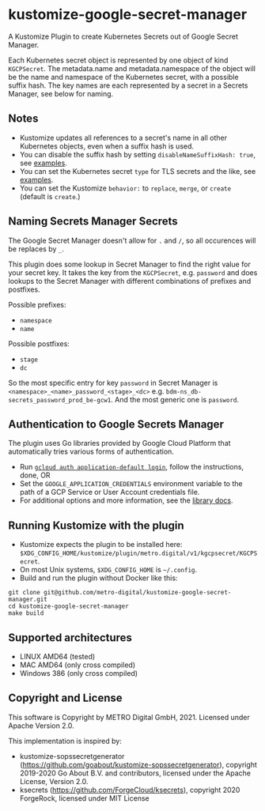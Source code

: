 # kustomize-google-secret-manager

A Kustomize Plugin to create Kubernetes Secrets out of Google Secret Manager.

Each Kubernetes secret object is represented by one object of kind `KGCPSecret`.
The metadata.name and metadata.namespace of the object will be the name and namespace of
the Kubernetes secret, with a possible suffix hash. The key names are each represented by
a secret in a Secrets Manager, see below for naming.

## Notes

* Kustomize updates all references to a secret's name in all other Kubernetes objects, even when a suffix hash is used.
* You can disable the suffix hash by setting `disableNameSuffixHash: true`, see [examples](example).
* You can set the Kubernetes secret `type` for TLS secrets and the like, see [examples](example).
* You can set the Kustomize `behavior:` to `replace`, `merge`, or `create` (default is `create`.)

## Naming Secrets Manager Secrets

The Google Secret Manager doesn't allow for `.` and `/`, so all occurences will be replaces by `_`.

This plugin does some lookup in Secret Manager to find the right value for your secret key. It takes the key from the `KGCPSecret`, e.g. `password` and does lookups to the Secret Manager with different combinations of prefixes and postfixes.

Possible prefixes:

* `namespace`
* `name`

Possible postfixes:

* `stage`
* `dc`

So the most specific entry for key `password` in Secret Manager is `<namespace>_<name>_password_<stage>_<dc>` e.g. `bdm-ns_db-secrets_password_prod_be-gcw1`.
And the most generic one is `password`.

## Authentication to Google Secrets Manager

The plugin uses Go libraries provided by Google Cloud Platform that automatically tries various forms of authentication.

* Run [`gcloud auth application-default login`](https://cloud.google.com/sdk/gcloud/reference/auth/application-default/), follow the instructions, done, OR
* Set the `GOOGLE_APPLICATION_CREDENTIALS` environment variable to the path of a GCP Service or User Account credentials file.
* For additional options and more information, see the [library docs](https://pkg.go.dev/cloud.google.com/go@v0.53.0?tab=doc).

## Running Kustomize with the plugin

* Kustomize expects the plugin to be installed here: `$XDG_CONFIG_HOME/kustomize/plugin/metro.digital/v1/kgcpsecret/KGCPSecret`.
* On most Unix systems, `$XDG_CONFIG_HOME` is `~/.config`.
* Build and run the plugin without Docker like this:

```shell
git clone git@github.com/metro-digital/kustomize-google-secret-manager.git
cd kustomize-google-secret-manager
make build
```

## Supported architectures

* LINUX AMD64 (tested)
* MAC AMD64 (only cross compiled)
* Windows 386 (only cross compiled)

## Copyright and License

This software is Copyright by METRO Digital GmbH, 2021. Licensed under Apache Version 2.0.

This implementation is inspired by:

* kustomize-sopssecretgenerator (https://github.com/goabout/kustomize-sopssecretgenerator), copyright 2019-2020 Go About B.V. and contributors, licensed under the Apache License, Version 2.0.
* ksecrets (https://github.com/ForgeCloud/ksecrets), copyright 2020 ForgeRock, licensed under MIT License
